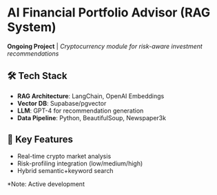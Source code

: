 # AI Financial Portfolio Advisor (RAG System)
**Ongoing Project** | 
*Cryptocurrency module for risk-aware investment recommendations*

## 🛠️ Tech Stack
- **RAG Architecture**: LangChain, OpenAI Embeddings
- **Vector DB**: Supabase/pgvector
- **LLM**: GPT-4 for recommendation generation
- **Data Pipeline**: Python, BeautifulSoup, Newspaper3k

## 📌 Key Features
- Real-time crypto market analysis
- Risk-profiling integration (low/medium/high)
- Hybrid semantic+keyword search

*Note: Active development 
